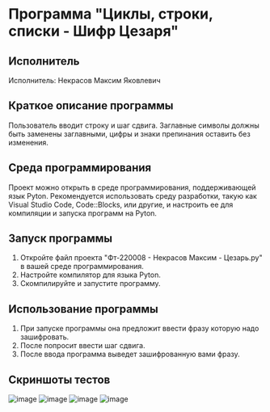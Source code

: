 # Программа "Циклы, строки, списки - Шифр Цезаря"

## Исполнитель
Исполнитель: Некрасов Максим Яковлевич

## Краткое описание программы
Пользователь вводит строку и шаг сдвига. Заглавные символы должны быть заменены заглавными, цифры и знаки препинания оставить без изменения. 

## Среда программирования
Проект можно открыть в среде программирования, поддерживающей язык Pyton. Рекомендуется использовать среду разработки, такую как Visual Studio Code, Code::Blocks, или другие, и настроить ее для компиляции и запуска программ на Pyton.

## Запуск программы
1. Откройте файл проекта "Фт-220008 - Некрасов Максим  - Цезарь.py" в вашей среде программирования.
2. Настройте компилятор для языка Pyton.
3. Скомпилируйте и запустите программу.

## Использование программы
1. При запуске программы она предложит ввести фразу которую надо зашифровать.
2. После попросит ввести шаг сдвига.
3. После ввода программа выведет зашифрованную вами фразу.

## Скриншоты тестов
![image](https://github.com/IamMaxN/LabWork5/assets/146973595/14be642c-e6fe-4807-9bbb-1732fd9c0290)
![image](https://github.com/IamMaxN/LabWork5/assets/146973595/7a15cd8e-b41e-4970-b834-15543735b227)
![image](https://github.com/IamMaxN/LabWork5/assets/146973595/8a44affe-17de-43b4-a8c6-9c24524fab95)
![image](https://github.com/IamMaxN/LabWork5/assets/146973595/ef9f73b2-fccc-4cb6-af42-f89bd4c52572)
